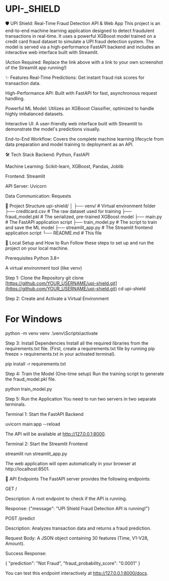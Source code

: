 # UPI-_SHIELD
🛡️ UPI Shield: Real-Time Fraud Detection API & Web App
This project is an end-to-end machine learning application designed to detect fraudulent transactions in real-time. It uses a powerful XGBoost model trained on a credit card fraud dataset to simulate a UPI fraud detection system. The model is served via a high-performance FastAPI backend and includes an interactive web interface built with Streamlit.

(Action Required: Replace the link above with a link to your own screenshot of the Streamlit app running!)

✨ Features
Real-Time Predictions: Get instant fraud risk scores for transaction data.

High-Performance API: Built with FastAPI for fast, asynchronous request handling.

Powerful ML Model: Utilizes an XGBoost Classifier, optimized to handle highly imbalanced datasets.

Interactive UI: A user-friendly web interface built with Streamlit to demonstrate the model's predictions visually.

End-to-End Workflow: Covers the complete machine learning lifecycle from data preparation and model training to deployment as an API.

🛠️ Tech Stack
Backend: Python, FastAPI

Machine Learning: Scikit-learn, XGBoost, Pandas, Joblib

Frontend: Streamlit

API Server: Uvicorn

Data Communication: Requests

📂 Project Structure
upi-shield/
│
├── venv/                 # Virtual environment folder
├── creditcard.csv        # The raw dataset used for training
├── fraud_model.pkl       # The serialized, pre-trained XGBoost model
├── main.py               # The FastAPI application script
├── train_model.py        # The script to train and save the ML model
├── streamlit_app.py      # The Streamlit frontend application script
└── README.md             # This file

🚀 Local Setup and How to Run
Follow these steps to set up and run the project on your local machine.

Prerequisites
Python 3.8+

A virtual environment tool (like venv)

Step 1: Clone the Repository
git clone [https://github.com/YOUR_USERNAME/upi-shield.git](https://github.com/YOUR_USERNAME/upi-shield.git)
cd upi-shield

Step 2: Create and Activate a Virtual Environment
# For Windows
python -m venv venv
.\venv\Scripts\activate

Step 3: Install Dependencies
Install all the required libraries from the requirements.txt file.
(First, create a requirements.txt file by running pip freeze > requirements.txt in your activated terminal).

pip install -r requirements.txt

Step 4: Train the Model (One-time setup)
Run the training script to generate the fraud_model.pkl file.

python train_model.py

Step 5: Run the Application
You need to run two servers in two separate terminals.

Terminal 1: Start the FastAPI Backend

uvicorn main:app --reload

The API will be available at http://127.0.0.1:8000.

Terminal 2: Start the Streamlit Frontend

streamlit run streamlit_app.py

The web application will open automatically in your browser at http://localhost:8501.

🔗 API Endpoints
The FastAPI server provides the following endpoints:

GET /

Description: A root endpoint to check if the API is running.

Response: {"message": "UPI Shield Fraud Detection API is running!"}

POST /predict

Description: Analyzes transaction data and returns a fraud prediction.

Request Body: A JSON object containing 30 features (Time, V1-V28, Amount).

Success Response:

{
  "prediction": "Not Fraud",
  "fraud_probability_score": "0.0001"
}

You can test this endpoint interactively at http://127.0.0.1:8000/docs.
